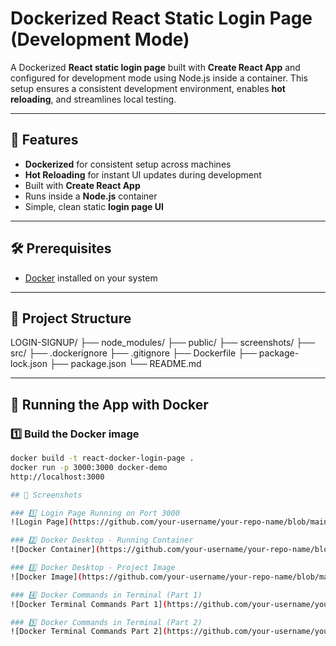 # Dockerized React Static Login Page (Development Mode)

A Dockerized **React static login page** built with **Create React App** and configured for development mode using Node.js inside a container. This setup ensures a consistent development environment, enables **hot reloading**, and streamlines local testing.

---

## 🚀 Features
- **Dockerized** for consistent setup across machines
- **Hot Reloading** for instant UI updates during development
- Built with **Create React App**
- Runs inside a **Node.js** container
- Simple, clean static **login page UI**

---

## 🛠️ Prerequisites
- [Docker](https://www.docker.com/get-started) installed on your system

---

## 📂 Project Structure
LOGIN-SIGNUP/
├── node_modules/
├── public/
├── screenshots/
├── src/
├── .dockerignore
├── .gitignore
├── Dockerfile
├── package-lock.json
├── package.json
└── README.md


---

## 🐳 Running the App with Docker

### 1️⃣ Build the Docker image
```bash
docker build -t react-docker-login-page .
docker run -p 3000:3000 docker-demo
http://localhost:3000

## 📸 Screenshots

### 1️⃣ Login Page Running on Port 3000
![Login Page](https://github.com/your-username/your-repo-name/blob/main/screenshots/login-page.png?raw=true)

### 2️⃣ Docker Desktop - Running Container
![Docker Container](https://github.com/your-username/your-repo-name/blob/main/screenshots/docker-container.png?raw=true)

### 3️⃣ Docker Desktop - Project Image
![Docker Image](https://github.com/your-username/your-repo-name/blob/main/screenshots/docker-image.png?raw=true)

### 4️⃣ Docker Commands in Terminal (Part 1)
![Docker Terminal Commands Part 1](https://github.com/your-username/your-repo-name/blob/main/screenshots/docker-terminal-1.png?raw=true)

### 5️⃣ Docker Commands in Terminal (Part 2)
![Docker Terminal Commands Part 2](https://github.com/your-username/your-repo-name/blob/main/screenshots/docker-terminal-2.png?raw=true)




